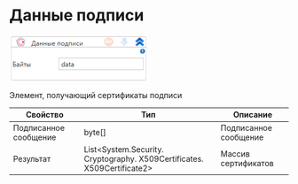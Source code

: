 # Данные подписи

![](../../../../resources/activities/extra/t1/cryptopro/image-598.png)

Элемент, получающий сертификаты подписи

| Свойство              | Тип                                                                      | Описание              |
| --------------------- | ------------------------------------------------------------------------ | --------------------- |
| Подписанное сообщение | byte\[]                                                                  | Подписанное сообщение |
| Результат             | List\<System.Security. Cryptography. X509Certificates. X509Certificate2> | Массив сертификатов   |


